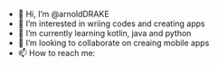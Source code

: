 - 👋 Hi, I’m @arnoldDRAKE
- 👀 I’m interested in wriing codes and creating apps
- 🌱 I’m currently learning kotlin, java and python
- 💞️ I’m looking to collaborate on creaing mobile apps
- 📫 How to reach me: 

<!---
arnoldDRAKE/arnoldDRAKE is a ✨ special ✨ repository because its `README.md` (this file) appears on your GitHub profile.
You can click the Preview link to take a look at your changes.
--->
